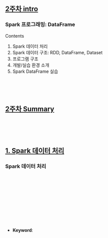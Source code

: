## <u>2주차 intro</u>

### Spark 프로그래밍: DataFrame

Contents

1. Spark 데이터 처리
2. Spark 데이터 구조: RDD, DataFrame, Dataset
3. 프로그램 구조
4. 개발/실습 환경 소개
5. Spark DataFrame 실습

<br>
<br>
<br>

## <u>2주차 Summary</u>

###

<br>
<br>
<br>

## <u>1. Spark 데이터 처리</u>

### Spark 데이터 처리

<br>
<br>
<br>

<br>
<br>
<br>
<br>
<br>
<br>

- **Keyword**:

<br>
<br>
<br>
<br>
<br>
<br>
